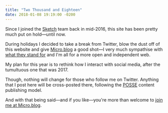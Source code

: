 ```yaml
---
title: "Two Thousand and Eighteen"
date: 2018-01-08 19:19:00 -0200
---
```


Since I joined the [Sketch](https://sketchapp.com/) team back in mid-2016, this site has been pretty much put on hold—until now.

During holidays I decided to take a break from Twitter, blow the dust off of this website and give [Micro.blog](https://micro.blog/) a good shot—I very much sympathise with [what they stand for](http://help.micro.blog/2015/why-i-created-this/) and I'm all for a more open and independent web.

My plan for this year is to rethink how I interact with social media, after the tumultuous one that was 2017.

Though, nothing will change for those who follow me on Twitter. Anything that I post here will be cross-posted there, following the [POSSE](https://indieweb.org/POSSE) content publishing model.

And with that being said—and if you like—you're more than welcome to [join me at Micro.blog](https://micro.blog/mmarfil).
